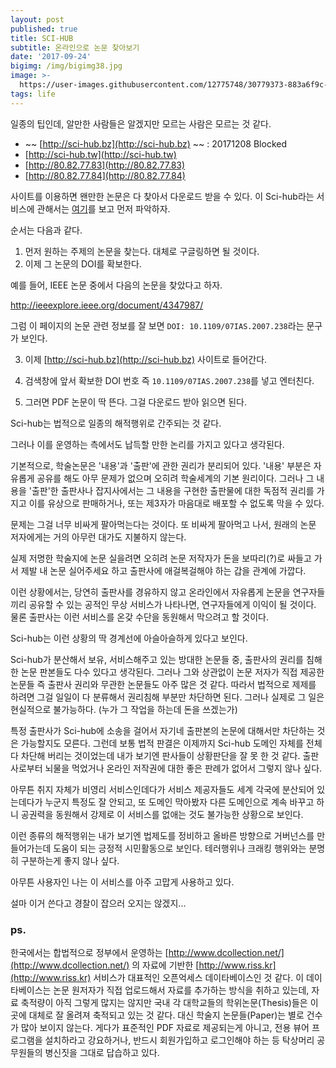 ```yaml
---
layout: post
published: true
title: SCI-HUB
subtitle: 온라인으로 논문 찾아보기
date: '2017-09-24'
bigimg: /img/bigimg38.jpg
image: >-
  https://user-images.githubusercontent.com/12775748/30779373-883a6f9c-a129-11e7-9784-83c5e5553914.png
tags: life
---
```


일종의 팁인데, 알만한 사람들은 알겠지만 모르는 사람은 모르는 것 같다.

* ~~ [http://sci-hub.bz](http://sci-hub.bz) ~~ : 20171208 Blocked
* [http://sci-hub.tw](http://sci-hub.tw)
* [http://80.82.77.83](http://80.82.77.83)
* [http://80.82.77.84](http://80.82.77.84)


사이트를 이용하면 왠만한 논문은 다 찾아서 다운로드 받을 수 있다.
이 Sci-hub라는 서비스에 관해서는 [여기](https://ko.wikipedia.org/wiki/%EC%82%AC%EC%9D%B4%ED%97%88%EB%B8%8C)를 보고 먼저 파악하자.

순서는 다음과 같다.

1. 먼저 원하는 주제의 논문을 찾는다.  대체로 구글링하면 될 것이다.
2. 이제 그 논문의 DOI를 확보한다.

예를 들어, IEEE 논문 중에서 다음의 논문을 찾았다고 하자.

http://ieeexplore.ieee.org/document/4347987/

그럼 이 페이지의 논문 관련 정보를 잘 보면 `DOI: 10.1109/07IAS.2007.238`라는 문구가 보인다.

3. 이제 [http://sci-hub.bz](http://sci-hub.bz) 사이트로 들어간다.

4. 검색창에 앞서 확보한 DOI 번호 즉 `10.1109/07IAS.2007.238`를 넣고 엔터친다.

5. 그러면 PDF 논문이 딱 뜬다.  그걸 다운로드 받아 읽으면 된다.

Sci-hub는 법적으로 일종의 해적행위로 간주되는 것 같다.

그러나 이를 운영하는 측에서도 납득할 만한 논리를 가지고 있다고 생각된다.


기본적으로, 학술논문은 '내용'과 '출판'에 관한 권리가 분리되어 있다.  '내용' 부분은 자유롭게 공유를 해도 아무 문제가 없으며 오히려 학술세계의 기본 원리이다.  그러나 그 내용을 '출판'한 출판사나 잡지사에서는 그 내용을 구현한 출판물에 대한 독점적 권리를 가지고 이를 유상으로 판매하거나, 또는 제3자가 마음대로 배포할 수 없도록 막을 수 있다.

문제는 그걸 너무 비싸게 팔아먹는다는 것이다.  또 비싸게 팔아먹고 나서, 원래의 논문 저자에게는 거의 아무런 대가도 지불하지 않는다.

실제 저명한 학술지에 논문 실을려면 오히려 논문 저작자가 돈을 보따리(?)로 싸들고 가서 제발 내 논문 실어주세요 하고 출판사에 애걸복걸해야 하는 갑을 관계에 가깝다.

이런 상황에서는, 당연히 출판사를 경유하지 않고 온라인에서 자유롭게 논문을 연구자들끼리 공유할 수 있는 공적인 무상 서비스가 나타나면, 연구자들에게 이익이 될 것이다.  물론 출판사는 이런 서비스를 온갖 수단을 동원해서 막으려고 할 것이다.

Sci-hub는 이런 상황의 딱 경계선에 아슬아슬하게 있다고 보인다.

Sci-hub가 분산해서 보유, 서비스해주고 있는 방대한 논문들 중, 출판사의 권리를 침해한 논문 판본들도 다수 있다고 생각된다.  그러나 그와 상관없이 논문 저자가 직접 제공한 논문들 즉 출판사 권리와 무관한 논문들도 아주 많은 것 같다.  따라서 법적으로 제제를 하려면 그걸 일일이 다 분류해서 권리침해 부분만 차단하면 된다.  그러나 실제로 그 일은 현실적으로 불가능하다. (누가 그 작업을 하는데 돈을 쓰겠는가)

특정 출판사가 Sci-hub에 소송을 걸어서 자기네 출판본의 논문에 대해서만 차단하는 것은 가능할지도 모른다.  그런데 보통 법적 판결은 이제까지 Sci-hub 도메인 자체를 전체 다 차단해 버리는 것이었는데 내가 보기엔 판사들이 상황판단을 잘 못 한 것 같다.  출판사로부터 뇌물을 먹었거나 온라인 저작권에 대한 좋은 판례가 없어서 그렇지 않나 싶다.

아무튼 취지 자체가 비영리 서비스인데다가 서비스 제공자들도 세계 각국에 분산되어 있는데다가 누군지 특정도 잘 안되고, 또 도메인 막아봤자 다른 도메인으로 계속 바꾸고 하니 공권력을 동원해서 강제로 이 서비스를 없애는 것도 불가능한 상황으로 보인다.

이런 종류의 해적행위는 내가 보기엔 법제도를 정비하고 올바른 방향으로 거버넌스를 만들어가는데 도움이 되는 긍정적 시민활동으로 보인다.  테러행위나 크래킹 행위와는 분명히 구분하는게 좋지 않나 싶다.

아무튼 사용자인 나는 이 서비스를 아주 고맙게 사용하고 있다.

설마 이거 쓴다고 경찰이 잡으러 오지는 않겠지...


### ps.

한국에서는 합법적으로 정부에서 운영하는 [http://www.dcollection.net/](http://www.dcollection.net/) 의 자료에 기반한 [http://www.riss.kr](http://www.riss.kr) 서비스가 대표적인 오픈억세스 데이타베이스인 것 같다.  이 데이타베이스는 논문 원저자가 직접 업로드해서 자료를 추가하는 방식을 취하고 있는데, 자료 축적량이 아직 그렇게 많지는 않지만 국내 각 대학교들의 학위논문(Thesis)들은 이곳에 대체로 잘 올려져 축적되고 있는 것 같다.  대신 학술지 논문들(Paper)는 별로 건수가 많아 보이지 않는다.  게다가 표준적인 PDF 자료로 제공되는게 아니고, 전용 뷰어 프로그램을 설치하라고 강요하거나, 반드시 회원가입하고 로그인해야 하는 등 탁상머리 공무원들의 병신짓을 그대로 답습하고 있다.
